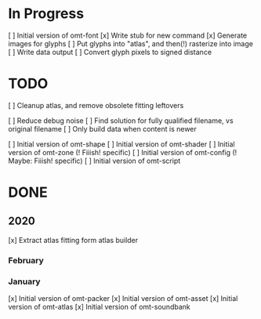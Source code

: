 # In Progress


[ ] Initial version of omt-font
	[x] Write stub for new command
	[x] Generate images for glyphs
	[ ] Put glyphs into "atlas", and then(!) rasterize into image
	[ ] Write data output
	[ ] Convert glyph pixels to signed distance

# TODO

[ ] Cleanup atlas, and remove obsolete fitting leftovers

[ ] Reduce debug noise
[ ] Find solution for fully qualified filename, vs original filename
[ ] Only build data when content is newer

[ ] Initial version of omt-shape
[ ] Initial version of omt-shader
[ ] Initial version of omt-zone 	(! Fiiish! specific)
[ ] Initial version of omt-config	(! Maybe: Fiiish! specific)
[ ] Initial version of omt-script


# DONE

## 2020

[x] Extract atlas fitting form atlas builder

### February

### January


[x] Initial version of omt-packer
[x] Initial version of omt-asset
[x] Initial version of omt-atlas
[x] Initial version of omt-soundbank

